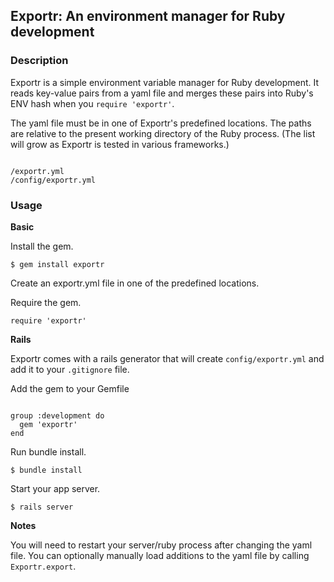 ## Exportr: An environment manager for Ruby development

### Description

Exportr is a simple environment variable manager for Ruby development. It reads key-value pairs from a yaml file and merges these pairs into Ruby's ENV hash when you `require 'exportr'`.

The yaml file must be in one of Exportr's predefined locations. The paths are relative to the present working directory of the Ruby process. (The list will grow as Exportr is tested in various frameworks.)

```

/exportr.yml
/config/exportr.yml

```

### Usage

**Basic**

Install the gem.

`$ gem install exportr`

Create an exportr.yml file in one of the predefined locations.

Require the gem.

`require 'exportr'`

**Rails**

Exportr comes with a rails generator that will create `config/exportr.yml` and add it to your `.gitignore` file.

Add the gem to your Gemfile

```

group :development do
  gem 'exportr'
end   

```

Run bundle install.

`$ bundle install`

Start your app server. 

`$ rails server`

**Notes**

You will need to restart your server/ruby process after changing the yaml file. You can optionally manually load additions to the yaml file by calling `Exportr.export`.








